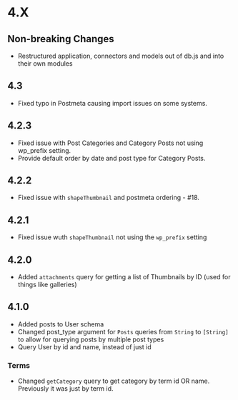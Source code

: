 # 4.X

## Non-breaking Changes

- Restructured application, connectors and models out of db.js and into their own modules

## 4.3

- Fixed typo in Postmeta causing import issues on some systems.

## 4.2.3

- Fixed issue with Post Categories and Category Posts not using wp_prefix setting.
- Provide default order by date and post type for Category Posts.

## 4.2.2

- Fixed issue with `shapeThumbnail` and postmeta ordering - #18. 

## 4.2.1

- Fixed issue wuth `shapeThumbnail` not using the `wp_prefix` setting

## 4.2.0

- Added `attachments` query for getting a list of Thumbnails by ID (used for things like galleries)

## 4.1.0

- Added posts to User schema
- Changed post_type argument for `Posts` queries from `String` to `[String]` to allow for querying posts by multiple post types
- Query User by id and name, instead of just id

### Terms

- Changed `getCategory` query to get category by term id OR name. Previously it was just by term id. 